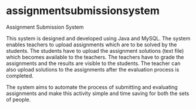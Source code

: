 # assignmentsubmissionsystem
Assignment Submission System

This system is designed and developed using Java and MySQL.
The system enables teachers to upload assignments which are to be solved by the students.
The students have to upload the assignment solutions (text file) which becomes available to the teachers.
The teachers have to grade the assignments and the results are visible to the students. The teacher can also upload solutions to the assignments after the evaluation process is completed.

The system aims to automate the process of submitting and evaluating assignments and make this activity simple and time saving for both the sets of people.
